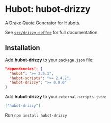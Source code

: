 # Hubot: hubot-drizzy

A Drake Quote Generator for Hubots.

See [`src/drizzy.coffee`](src/drizzy.coffee) for full documentation.

## Installation

Add **hubot-drizzy** to your `package.json` file:

```json
"dependencies": {
  "hubot": ">= 2.5.1",
  "hubot-scripts": ">= 2.4.2",
  "hubot-drizzy": ">= 0.0.0"
}
```

Add **hubot-drizzy** to your `external-scripts.json`:

```json
["hubot-drizzy"]
```

Run `npm install hubot-drizzy`



